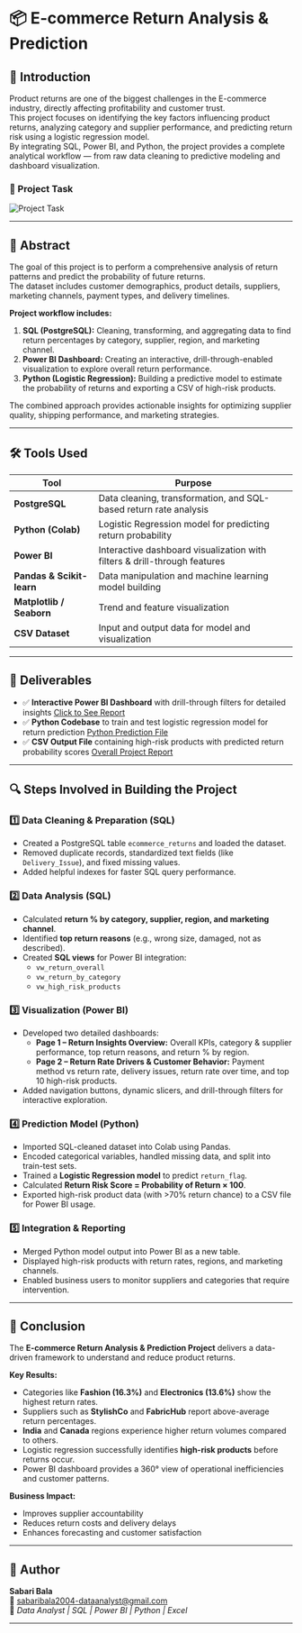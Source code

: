 # 📦 E-commerce Return Analysis & Prediction

## 🧩 Introduction
Product returns are one of the biggest challenges in the E-commerce industry, directly affecting profitability and customer trust.  
This project focuses on identifying the key factors influencing product returns, analyzing category and supplier performance, and predicting return risk using a logistic regression model.  
By integrating SQL, Power BI, and Python, the project provides a complete analytical workflow — from raw data cleaning to predictive modeling and dashboard visualization.

### 📌 Project Task
![Project Task](https://github.com/user-attachments/assets/1cd6a1af-92c7-4ed6-8fb0-135fc7178ad4)

---

## 🧠 Abstract
The goal of this project is to perform a comprehensive analysis of return patterns and predict the probability of future returns.  
The dataset includes customer demographics, product details, suppliers, marketing channels, payment types, and delivery timelines.  

**Project workflow includes:**
1. **SQL (PostgreSQL):** Cleaning, transforming, and aggregating data to find return percentages by category, supplier, region, and marketing channel.  
2. **Power BI Dashboard:** Creating an interactive, drill-through-enabled visualization to explore overall return performance.  
3. **Python (Logistic Regression):** Building a predictive model to estimate the probability of returns and exporting a CSV of high-risk products.

The combined approach provides actionable insights for optimizing supplier quality, shipping performance, and marketing strategies.

---

## 🛠️ Tools Used
| Tool | Purpose |
|------|----------|
| **PostgreSQL** | Data cleaning, transformation, and SQL-based return rate analysis |
| **Python (Colab)** | Logistic Regression model for predicting return probability |
| **Power BI** | Interactive dashboard visualization with filters & drill-through features |
| **Pandas & Scikit-learn** | Data manipulation and machine learning model building |
| **Matplotlib / Seaborn** | Trend and feature visualization |
| **CSV Dataset** | Input and output data for model and visualization |

---

## 🚀 Deliverables
- ✅ **Interactive Power BI Dashboard** with drill-through filters for detailed insights  <a href="https://github.com/sabaribala2004-dataanalyst/E-commerce-Return-Rate-Reduction-Analysis/blob/main/Rate%20Reduction%20Analysis%20Dashboard.pbix"> Click to See Report</a>
- ✅ **Python Codebase** to train and test logistic regression model for return prediction <a href="https://github.com/sabaribala2004-dataanalyst/E-commerce-Return-Rate-Reduction-Analysis/blob/main/Return%20Risk%20Prediction.py"> Python Prediction File</a>
- ✅ **CSV Output File** containing high-risk products with predicted return probability scores  <a href="https://github.com/sabaribala2004-dataanalyst/E-commerce-Return-Rate-Reduction-Analysis/blob/main/Project%20Report.pdf"> Overall Project Report</a>

---

## 🔍 Steps Involved in Building the Project

### 1️⃣ Data Cleaning & Preparation (SQL)
- Created a PostgreSQL table `ecommerce_returns` and loaded the dataset.  
- Removed duplicate records, standardized text fields (like `Delivery_Issue`), and fixed missing values.  
- Added helpful indexes for faster SQL query performance.

### 2️⃣ Data Analysis (SQL)
- Calculated **return % by category, supplier, region, and marketing channel**.  
- Identified **top return reasons** (e.g., wrong size, damaged, not as described).  
- Created **SQL views** for Power BI integration:
  - `vw_return_overall`
  - `vw_return_by_category`
  - `vw_high_risk_products`

### 3️⃣ Visualization (Power BI)
- Developed two detailed dashboards:
  - **Page 1 – Return Insights Overview:** Overall KPIs, category & supplier performance, top return reasons, and return % by region.  
  - **Page 2 – Return Rate Drivers & Customer Behavior:** Payment method vs return rate, delivery issues, return rate over time, and top 10 high-risk products.  
- Added navigation buttons, dynamic slicers, and drill-through filters for interactive exploration.

### 4️⃣ Prediction Model (Python)
- Imported SQL-cleaned dataset into Colab using Pandas.  
- Encoded categorical variables, handled missing data, and split into train-test sets.  
- Trained a **Logistic Regression model** to predict `return_flag`.  
- Calculated **Return Risk Score = Probability of Return × 100**.  
- Exported high-risk product data (with >70% return chance) to a CSV file for Power BI usage.

### 5️⃣ Integration & Reporting
- Merged Python model output into Power BI as a new table.  
- Displayed high-risk products with return rates, regions, and marketing channels.  
- Enabled business users to monitor suppliers and categories that require intervention.

---

## 🎯 Conclusion
The **E-commerce Return Analysis & Prediction Project** delivers a data-driven framework to understand and reduce product returns.  

**Key Results:**
- Categories like **Fashion (16.3%)** and **Electronics (13.6%)** show the highest return rates.  
- Suppliers such as **StylishCo** and **FabricHub** report above-average return percentages.  
- **India** and **Canada** regions experience higher return volumes compared to others.  
- Logistic regression successfully identifies **high-risk products** before returns occur.  
- Power BI dashboard provides a 360° view of operational inefficiencies and customer patterns.  

**Business Impact:**
- Improves supplier accountability  
- Reduces return costs and delivery delays  
- Enhances forecasting and customer satisfaction  

---

## 👤 Author
**Sabari Bala**  
📧 [sabaribala2004-dataanalyst@gmail.com](mailto:sabaribala2004-dataanalyst@gmail.com)  
💼 *Data Analyst | SQL | Power BI | Python | Excel*

---


